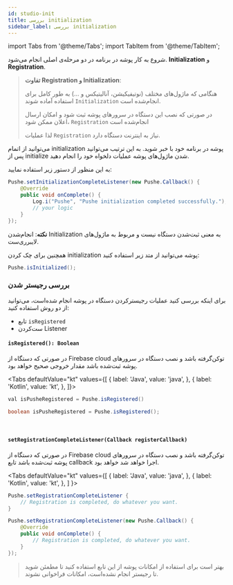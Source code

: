 ```yaml
---
id: studio-init
title: بررسی initialization
sidebar_label: بررسی initialization
---
```


import Tabs from '@theme/Tabs';
import TabItem from '@theme/TabItem';

شروع به کار پوشه در برنامه در دو مرحله‌ی اصلی انجام می‌شود. **Initialization** و **Registration**.

<blockquote>

**تفاوت Registration و Initialization**:

هنگامی که ماژول‌های مختلف (نوتیفیکیشن، آنالیتیکس و ...) به طور کامل برای استفاده آماده شوند `Initialization` انجام‌شده است.

در صورتی که نصب این دستگاه در سرورهای پوشه ثبت شود و امکان ارسال اعلان ممکن شود، `Registration` انجام‌شده است

لذا عملیات `Registration` نیاز به اینترنت دستگاه‌ دارد.

</blockquote>
می‌توانید از اتمام initialization پوشه در برنامه خود با خبر شوید. به این ترتیب می‌توانید پس از initialize شدن ماژول‌های پوشه عملیات دلخواه خود را انجام دهید.

به این منظور از دستور زیر استفاده نمایید:

```java
Pushe.setInitializationCompleteListener(new Pushe.Callback() {
    @Override
    public void onComplete() {
        Log.i("Pushe", "Pushe initialization completed successfully.");
        // your logic
    }
});
```

**نکته**: انجام‌شدن Initialization به معنی ثبت‌شدن دستگاه نیست و مربوط به ماژول‌های لایبرری‌ست.

همچنین برای چک کردن initialization پوشه می‌توانید از متد زیر استفاده کنید:

```java
Pushe.isInitialized();
```

### بررسی رجیستر شدن

برای اینکه بررسی کنید عملیات رجیسترکردن دستگاه در پوشه انجام شده‌است، می‌توانید از دو روش استفاده کنید:

* تابع `isRegistered`
* ست‌کردن Listener

<div dir='ltr'>

#### `isRegistered(): Boolean`

</div>

در صورتی که دستگاه از Firebase cloud توکن‌گرفته باشد و نصب دستگاه در سرور‌های پوشه ثبت‌شده باشد مقدار خروجی صحیح خواهد بود.

<Tabs
  defaultValue="kt"
  values={[
    { label: 'Java', value: 'java', },
    { label: 'Kotlin', value: 'kt', },
  ]}>

<TabItem value="kt">

```java
val isPusheRegistered = Pushe.isRegistered()
```

</TabItem>

<TabItem value="java">

```java
boolean isPusheRegistered = Pushe.isRegistered();
```

</TabItem>

</Tabs>

<br />

<div dir='ltr'>

#### `setRegistrationCompleteListener(Callback registerCallback)`

</div>

در صورتی که دستگاه از Firebase cloud توکن‌گرفته باشد و نصب دستگاه در سرور‌های پوشه ثبت‌شده باشد تابع callback اجرا خواهد شد خواهد بود.

<Tabs
  defaultValue="kt"
  values={[
    { label: 'Java', value: 'java', },
    { label: 'Kotlin', value: 'kt', },
  ]
}>

<TabItem value="kt">

```java
Pushe.setRegistrationCompleteListener {
    // Registration is completed, do whatever you want.
}
```

</TabItem>

<TabItem value="java">

```java
Pushe.setRegistrationCompleteListener(new Pushe.Callback() {
    @Override
    public void onComplete() {
        // Registration is completed, do whatever you want.
    }
});
```

</TabItem>

</Tabs>

> بهتر است برای استفاده از امکانات پوشه از این تابع استفاده کنید تا مطمئن شوید تا رجیستر انجام نشده‌است،‌ امکانات فراخوانی نشوند.


